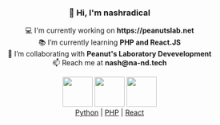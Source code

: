 <div align="center">
  <h3>👋 Hi, I'm nashradical</h2>
  
  <p>
  💻 I'm currently working on <strong>https://peanutslab.net</strong><br>
  📚 I’m currently learning <strong>PHP and React.JS</strong><br>
  🤝 I’m collaborating with <strong>Peanut's Laboratory Devevelopment</strong><br>
  📫 Reach me at <strong>nash@na-nd.tech</strong><br>
  </p>
  
  <div>
    <a href="https://developer.mozilla.org/en-US/docs/Glossary/HTML5"><image src="https://raw.githubusercontent.com/nashradical/nashradical/main/html5.png" height=60 width=auto></a>
    <a href="https://developer.mozilla.org/en-US/docs/Glossary/HTML5"><image src="https://raw.githubusercontent.com/nashradical/nashradical/main/css3.png" height=60 width=auto></a>
    <a href="https://www.javascript.com/"><image src="https://raw.githubusercontent.com/nashradical/nashradical/main/js.png" height=60 width=auto></a>
  </div>
  <div>
    <a href="https://www.php.net/">Python</a> |
    <a href="https://www.python.org/">PHP</a> |
    <a href="https://reactjs.org/">React</a>
  </div>
</div>
